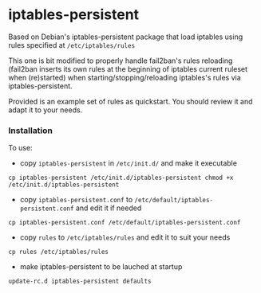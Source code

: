 iptables-persistent
================================

Based on Debian's iptables-persistent package that load iptables using rules specified at `/etc/iptables/rules`

This one is bit modified to properly handle fail2ban's rules reloading (fail2ban inserts its own rules at the beginning of iptables current ruleset when (re)started) when starting/stopping/reloading iptables's rules via iptables-persistent.

Provided is an example set of rules as quickstart. You should review it and adapt it to your needs.

### Installation

To use:

* copy `iptables-persistent` in `/etc/init.d/` and make it executable 

`cp iptables-persistent /etc/init.d/iptables-persistent
chmod +x /etc/init.d/iptables-persistent`

* copy `iptables-persistent.conf` to `/etc/default/iptables-persistent.conf` and edit it if needed

`cp iptables-persistent.conf /etc/default/iptables-persistent.conf`

* copy `rules` to `/etc/iptables/rules` and edit it to suit your needs

`cp rules /etc/iptables/rules`

* make iptables-persistent to be lauched at startup

`update-rc.d iptables-persistent defaults`
